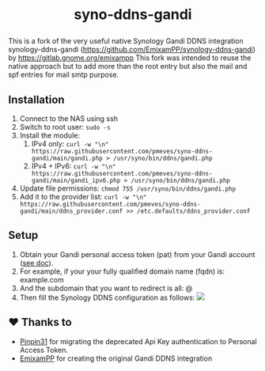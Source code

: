 # <p align=center>syno-ddns-gandi</p>
This is a fork of the very useful native Synology Gandi DDNS integration synology-ddns-gandi (https://github.com/EmixamPP/synology-ddns-gandi) by https://gitlab.gnome.org/emixampp 
This fork was intended to reuse the native approach but to add more than the root entry but also the mail and spf entries for mail smtp purpose.

## Installation
1. Connect to the NAS using ssh
2. Switch to root user: `sudo -s`
3. Install the module: 
   1. IPv4 only: `curl -w "\n" https://raw.githubusercontent.com/pmeves/syno-ddns-gandi/main/gandi.php > /usr/syno/bin/ddns/gandi.php`
   2. IPv4 + IPv6: `curl -w "\n" https://raw.githubusercontent.com/pmeves/syno-ddns-gandi/main/gandi_ipv6.php > /usr/syno/bin/ddns/gandi.php`
4. Update file permissions: `chmod 755 /usr/syno/bin/ddns/gandi.php`
5. Add it to the provider list: `curl -w "\n" https://raw.githubusercontent.com/pmeves/syno-ddns-gandi/main/ddns_provider.conf >> /etc.defaults/ddns_provider.conf`

## Setup
1. Obtain your Gandi personal access token (pat) from your Gandi account ([see doc](https://api.gandi.net/docs/authentication/)).
2. For example, if your your fully qualified domain name (fqdn) is: example.com 
3. And the subdomain that you want to redirect is all: @
4. Then fill the Synology DDNS configuration as follows:
      ![](.github/screenshots/example.png)

## :heart: Thanks to
* [Pinpin31](https://github.com/Pinpin31) for migrating the deprecated Api Key authentication to Personal Access Token.
* [EmixamPP](https://github.com/EmixamPP) for creating the original Gandi DDNS integration 
